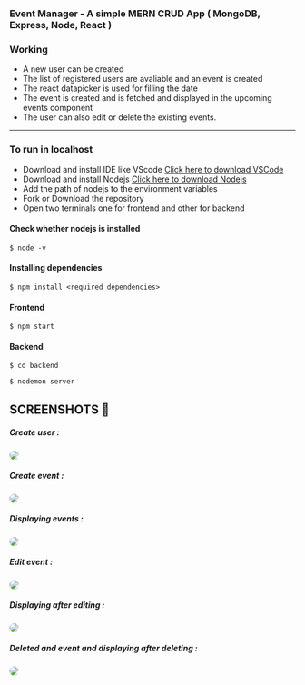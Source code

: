 ### Event Manager -  A simple MERN CRUD App ( MongoDB, Express, Node, React )
### Working

- A new user can be created
- The list of registered users are avaliable and an event is created 
- The react datapicker is used for filling the date
- The event is created and is fetched and displayed in the upcoming events component
- The user can also edit or delete the existing events.
-----------------------------
### To run in localhost
- Download and install IDE like VScode   [Click here to download VSCode](https://code.visualstudio.com/download)
- Download and install Nodejs   [Click here to download Nodejs](https://nodejs.org/en/download/)
- Add the path of nodejs to the environment variables
- Fork or Download the repository
- Open two terminals one for frontend and other for backend

#### Check whether nodejs is installed 
`$ node -v`

#### Installing dependencies

`$ npm install <required dependencies>`
#### Frontend
`$ npm start`
#### Backend
`$ cd backend`

`$ nodemon server`

##  SCREENSHOTS 📸

##### Create user :
<img src="https://i.ibb.co/ZBkHP0x/create-user.png"  style="border-radius: 15px">

##### Create event :
<img src="https://i.ibb.co/4pgwsZF/create-event.png"  style="border-radius: 15px">

##### Displaying events :
<img src="https://i.ibb.co/ZNsMmQW/display.png"  style="border-radius: 15px">

##### Edit event :
<img src="https://i.ibb.co/zs5Qy84/update.png"  style="border-radius: 15px">

##### Displaying after editing :
<img src="https://i.ibb.co/HGSnqq0/after-update.png"  style="border-radius: 15px">

##### Deleted and event and displaying after deleting :
<img src="https://i.ibb.co/mtqTPyz/after-delete.png"  style="border-radius: 15px">





